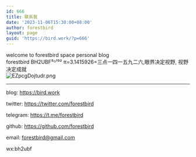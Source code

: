 ```yaml
---
id: 666
title: 联系我
date: '2023-11-06T15:30:00+08:00'
author: forestbird
layout: page
guid: 'https://bird.work/?p=666'
---
```


welcome to forestbird space personal blog  
forestbird BH2UBF⁵ᴳ¹⁹² π=3.1415926=三点一四一五九二六,眼界决定视野, 视野决定成就  
![EZpcgDojtudr.png](https://bird.work/usr/uploads/2024/03/2334364862.png "EZpcgDojtudr.png")

---

blog: <https://bird.work>

twitter: <https://twitter.com/forestbird>

telegram: <https://t.me/forestbird>

github: <https://github.com/forestbird>

email: forestbird@gmail.com

wx:bh2ubf